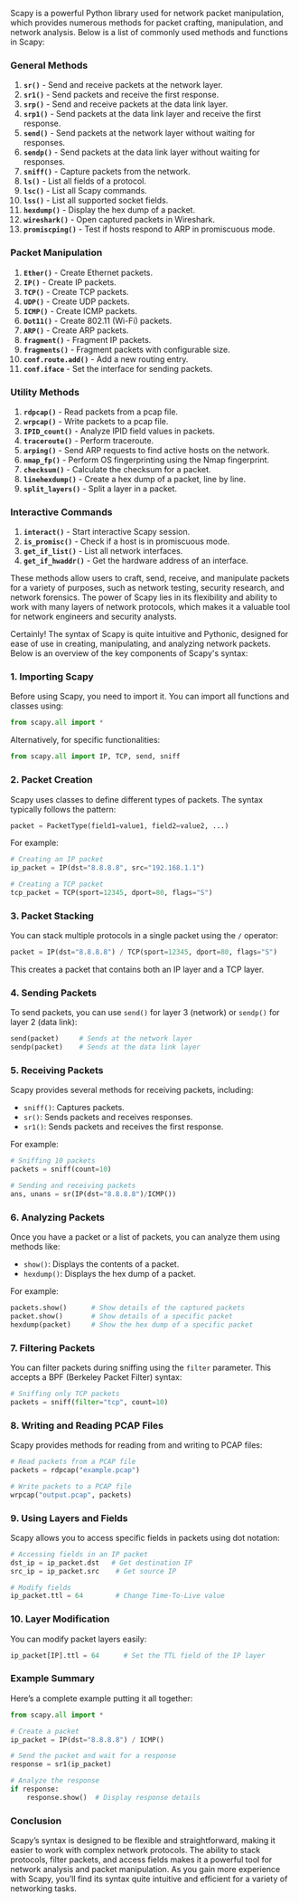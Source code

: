 Scapy is a powerful Python library used for network packet manipulation, which provides numerous methods for packet crafting, manipulation, and network analysis. Below is a list of commonly used methods and functions in Scapy:

### General Methods
1. **`sr()`** - Send and receive packets at the network layer.
2. **`sr1()`** - Send packets and receive the first response.
3. **`srp()`** - Send and receive packets at the data link layer.
4. **`srp1()`** - Send packets at the data link layer and receive the first response.
5. **`send()`** - Send packets at the network layer without waiting for responses.
6. **`sendp()`** - Send packets at the data link layer without waiting for responses.
7. **`sniff()`** - Capture packets from the network.
8. **`ls()`** - List all fields of a protocol.
9. **`lsc()`** - List all Scapy commands.
10. **`lss()`** - List all supported socket fields.
11. **`hexdump()`** - Display the hex dump of a packet.
12. **`wireshark()`** - Open captured packets in Wireshark.
13. **`promiscping()`** - Test if hosts respond to ARP in promiscuous mode.

### Packet Manipulation
1. **`Ether()`** - Create Ethernet packets.
2. **`IP()`** - Create IP packets.
3. **`TCP()`** - Create TCP packets.
4. **`UDP()`** - Create UDP packets.
5. **`ICMP()`** - Create ICMP packets.
6. **`Dot11()`** - Create 802.11 (Wi-Fi) packets.
7. **`ARP()`** - Create ARP packets.
8. **`fragment()`** - Fragment IP packets.
9. **`fragments()`** - Fragment packets with configurable size.
10. **`conf.route.add()`** - Add a new routing entry.
11. **`conf.iface`** - Set the interface for sending packets.

### Utility Methods
1. **`rdpcap()`** - Read packets from a pcap file.
2. **`wrpcap()`** - Write packets to a pcap file.
3. **`IPID_count()`** - Analyze IPID field values in packets.
4. **`traceroute()`** - Perform traceroute.
5. **`arping()`** - Send ARP requests to find active hosts on the network.
6. **`nmap_fp()`** - Perform OS fingerprinting using the Nmap fingerprint.
7. **`checksum()`** - Calculate the checksum for a packet.
8. **`linehexdump()`** - Create a hex dump of a packet, line by line.
9. **`split_layers()`** - Split a layer in a packet.

### Interactive Commands
1. **`interact()`** - Start interactive Scapy session.
2. **`is_promisc()`** - Check if a host is in promiscuous mode.
3. **`get_if_list()`** - List all network interfaces.
4. **`get_if_hwaddr()`** - Get the hardware address of an interface.

These methods allow users to craft, send, receive, and manipulate packets for a variety of purposes, such as network testing, security research, and network forensics. The power of Scapy lies in its flexibility and ability to work with many layers of network protocols, which makes it a valuable tool for network engineers and security analysts.

Certainly! The syntax of Scapy is quite intuitive and Pythonic, designed for ease of use in creating, manipulating, and analyzing network packets. Below is an overview of the key components of Scapy's syntax:

### 1. Importing Scapy
Before using Scapy, you need to import it. You can import all functions and classes using:
```python
from scapy.all import *
```
Alternatively, for specific functionalities:
```python
from scapy.all import IP, TCP, send, sniff
```

### 2. Packet Creation
Scapy uses classes to define different types of packets. The syntax typically follows the pattern:
```python
packet = PacketType(field1=value1, field2=value2, ...)
```
For example:
```python
# Creating an IP packet
ip_packet = IP(dst="8.8.8.8", src="192.168.1.1")

# Creating a TCP packet
tcp_packet = TCP(sport=12345, dport=80, flags="S")
```

### 3. Packet Stacking
You can stack multiple protocols in a single packet using the `/` operator:
```python
packet = IP(dst="8.8.8.8") / TCP(sport=12345, dport=80, flags="S")
```
This creates a packet that contains both an IP layer and a TCP layer.

### 4. Sending Packets
To send packets, you can use `send()` for layer 3 (network) or `sendp()` for layer 2 (data link):
```python
send(packet)     # Sends at the network layer
sendp(packet)    # Sends at the data link layer
```

### 5. Receiving Packets
Scapy provides several methods for receiving packets, including:
- `sniff()`: Captures packets.
- `sr()`: Sends packets and receives responses.
- `sr1()`: Sends packets and receives the first response.

For example:
```python
# Sniffing 10 packets
packets = sniff(count=10)

# Sending and receiving packets
ans, unans = sr(IP(dst="8.8.8.8")/ICMP())
```

### 6. Analyzing Packets
Once you have a packet or a list of packets, you can analyze them using methods like:
- `show()`: Displays the contents of a packet.
- `hexdump()`: Displays the hex dump of a packet.

For example:
```python
packets.show()      # Show details of the captured packets
packet.show()       # Show details of a specific packet
hexdump(packet)     # Show the hex dump of a specific packet
```

### 7. Filtering Packets
You can filter packets during sniffing using the `filter` parameter. This accepts a BPF (Berkeley Packet Filter) syntax:
```python
# Sniffing only TCP packets
packets = sniff(filter="tcp", count=10)
```

### 8. Writing and Reading PCAP Files
Scapy provides methods for reading from and writing to PCAP files:
```python
# Read packets from a PCAP file
packets = rdpcap("example.pcap")

# Write packets to a PCAP file
wrpcap("output.pcap", packets)
```

### 9. Using Layers and Fields
Scapy allows you to access specific fields in packets using dot notation:
```python
# Accessing fields in an IP packet
dst_ip = ip_packet.dst   # Get destination IP
src_ip = ip_packet.src    # Get source IP

# Modify fields
ip_packet.ttl = 64        # Change Time-To-Live value
```

### 10. Layer Modification
You can modify packet layers easily:
```python
ip_packet[IP].ttl = 64      # Set the TTL field of the IP layer
```

### Example Summary
Here’s a complete example putting it all together:
```python
from scapy.all import *

# Create a packet
ip_packet = IP(dst="8.8.8.8") / ICMP()

# Send the packet and wait for a response
response = sr1(ip_packet)

# Analyze the response
if response:
    response.show()  # Display response details
```

### Conclusion
Scapy’s syntax is designed to be flexible and straightforward, making it easier to work with complex network protocols. The ability to stack protocols, filter packets, and access fields makes it a powerful tool for network analysis and packet manipulation. As you gain more experience with Scapy, you’ll find its syntax quite intuitive and efficient for a variety of networking tasks.